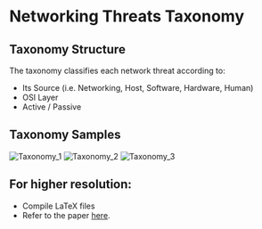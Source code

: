 # Networking Threats Taxonomy

## Taxonomy Structure
The taxonomy classifies each network threat according to:
- Its Source (i.e.  Networking,  Host, Software,  Hardware,  Human)
- OSI Layer
- Active / Passive


## Taxonomy Samples

![Taxonomy_1](https://github.com/AbertayMachineLearningGroup/network-threats-taxonomy/blob/master/images/Taxonomy_1.PNG)
![Taxonomy_2](https://github.com/AbertayMachineLearningGroup/network-threats-taxonomy/blob/master/images/Taxonomy_2.PNG)
![Taxonomy_3](https://github.com/AbertayMachineLearningGroup/network-threats-taxonomy/blob/master/images/Taxonomy_3.PNG)

## For higher resolution:
- Compile LaTeX files
- Refer to the paper [here](https://arxiv.org/abs/1806.03517).
